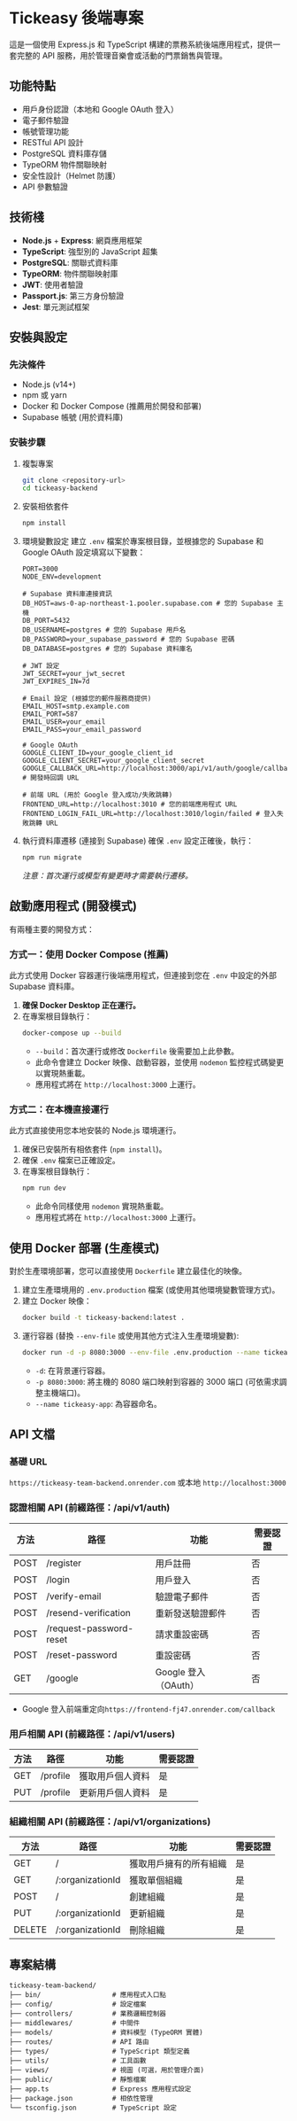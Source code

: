 # Tickeasy 後端專案

這是一個使用 Express.js 和 TypeScript 構建的票務系統後端應用程式，提供一套完整的 API 服務，用於管理音樂會或活動的門票銷售與管理。

## 功能特點

- 用戶身份認證（本地和 Google OAuth 登入）
- 電子郵件驗證
- 帳號管理功能
- RESTful API 設計
- PostgreSQL 資料庫存儲
- TypeORM 物件關聯映射
- 安全性設計（Helmet 防護）
- API 參數驗證

## 技術棧

- **Node.js** + **Express**: 網頁應用框架
- **TypeScript**: 強型別的 JavaScript 超集
- **PostgreSQL**: 關聯式資料庫
- **TypeORM**: 物件關聯映射庫
- **JWT**: 使用者驗證
- **Passport.js**: 第三方身份驗證
- **Jest**: 單元測試框架

## 安裝與設定

### 先決條件

- Node.js (v14+)
- npm 或 yarn
- Docker 和 Docker Compose (推薦用於開發和部署)
- Supabase 帳號 (用於資料庫)

### 安裝步驟

1. 複製專案

   ```bash
   git clone <repository-url>
   cd tickeasy-backend
   ```

2. 安裝相依套件

   ```bash
   npm install
   ```

3. 環境變數設定
   建立 `.env` 檔案於專案根目錄，並根據您的 Supabase 和 Google OAuth 設定填寫以下變數：

   ```dotenv
   PORT=3000
   NODE_ENV=development

   # Supabase 資料庫連接資訊
   DB_HOST=aws-0-ap-northeast-1.pooler.supabase.com # 您的 Supabase 主機
   DB_PORT=5432
   DB_USERNAME=postgres # 您的 Supabase 用戶名
   DB_PASSWORD=your_supabase_password # 您的 Supabase 密碼
   DB_DATABASE=postgres # 您的 Supabase 資料庫名

   # JWT 設定
   JWT_SECRET=your_jwt_secret
   JWT_EXPIRES_IN=7d

   # Email 設定 (根據您的郵件服務商提供)
   EMAIL_HOST=smtp.example.com
   EMAIL_PORT=587
   EMAIL_USER=your_email
   EMAIL_PASS=your_email_password

   # Google OAuth
   GOOGLE_CLIENT_ID=your_google_client_id
   GOOGLE_CLIENT_SECRET=your_google_client_secret
   GOOGLE_CALLBACK_URL=http://localhost:3000/api/v1/auth/google/callback # 開發時回調 URL

   # 前端 URL (用於 Google 登入成功/失敗跳轉)
   FRONTEND_URL=http://localhost:3010 # 您的前端應用程式 URL
   FRONTEND_LOGIN_FAIL_URL=http://localhost:3010/login/failed # 登入失敗跳轉 URL
   ```

4. 執行資料庫遷移 (連接到 Supabase)
   確保 `.env` 設定正確後，執行：
   ```bash
   npm run migrate
   ```
   _注意：首次運行或模型有變更時才需要執行遷移。_

## 啟動應用程式 (開發模式)

有兩種主要的開發方式：

### 方式一：使用 Docker Compose (推薦)

此方式使用 Docker 容器運行後端應用程式，但連接到您在 `.env` 中設定的外部 Supabase 資料庫。

1.  **確保 Docker Desktop 正在運行。**
2.  在專案根目錄執行：
    ```bash
    docker-compose up --build
    ```
    - `--build`：首次運行或修改 `Dockerfile` 後需要加上此參數。
    - 此命令會建立 Docker 映像、啟動容器，並使用 `nodemon` 監控程式碼變更以實現熱重載。
    - 應用程式將在 `http://localhost:3000` 上運行。

### 方式二：在本機直接運行

此方式直接使用您本地安裝的 Node.js 環境運行。

1.  確保已安裝所有相依套件 (`npm install`)。
2.  確保 `.env` 檔案已正確設定。
3.  在專案根目錄執行：
    ```bash
    npm run dev
    ```
    - 此命令同樣使用 `nodemon` 實現熱重載。
    - 應用程式將在 `http://localhost:3000` 上運行。

## 使用 Docker 部署 (生產模式)

對於生產環境部署，您可以直接使用 `Dockerfile` 建立最佳化的映像。

1.  建立生產環境用的 `.env.production` 檔案 (或使用其他環境變數管理方式)。
2.  建立 Docker 映像：
    ```bash
    docker build -t tickeasy-backend:latest .
    ```
3.  運行容器 (替換 `--env-file` 或使用其他方式注入生產環境變數):
    ```bash
    docker run -d -p 8080:3000 --env-file .env.production --name tickeasy-app tickeasy-backend:latest
    ```
    - `-d`: 在背景運行容器。
    - `-p 8080:3000`: 將主機的 8080 端口映射到容器的 3000 端口 (可依需求調整主機端口)。
    - `--name tickeasy-app`: 為容器命名。

## API 文檔

### 基礎 URL

`https://tickeasy-team-backend.onrender.com` 或本地 `http://localhost:3000`

### 認證相關 API (前綴路徑：/api/v1/auth)

| 方法 | 路徑                    | 功能                 | 需要認證 |
| ---- | ----------------------- | -------------------- | -------- |
| POST | /register               | 用戶註冊             | 否       |
| POST | /login                  | 用戶登入             | 否       |
| POST | /verify-email           | 驗證電子郵件         | 否       |
| POST | /resend-verification    | 重新發送驗證郵件     | 否       |
| POST | /request-password-reset | 請求重設密碼         | 否       |
| POST | /reset-password         | 重設密碼             | 否       |
| GET  | /google                 | Google 登入（OAuth） | 否       |

- Google 登入前端重定向`https://frontend-fj47.onrender.com/callback`

### 用戶相關 API (前綴路徑：/api/v1/users)

| 方法 | 路徑     | 功能             | 需要認證 |
| ---- | -------- | ---------------- | -------- |
| GET  | /profile | 獲取用戶個人資料 | 是       |
| PUT  | /profile | 更新用戶個人資料 | 是       |

### 組織相關 API (前綴路徑：/api/v1/organizations)

| 方法   | 路徑             | 功能                     | 需要認證 |
| ------ | ---------------- | ------------------------ | -------- |
| GET    | /                | 獲取用戶擁有的所有組織 | 是       |
| GET    | /:organizationId | 獲取單個組織             | 是       |
| POST   | /                | 創建組織                 | 是       |
| PUT    | /:organizationId | 更新組織                 | 是       |
| DELETE | /:organizationId | 刪除組織                 | 是       |

## 專案結構

```
tickeasy-team-backend/
├── bin/                  # 應用程式入口點
├── config/               # 設定檔案
├── controllers/          # 業務邏輯控制器
├── middlewares/          # 中間件
├── models/               # 資料模型 (TypeORM 實體)
├── routes/               # API 路由
├── types/                # TypeScript 類型定義
├── utils/                # 工具函數
├── views/                # 視圖 (可選，用於管理介面)
├── public/               # 靜態檔案
├── app.ts                # Express 應用程式設定
├── package.json          # 相依性管理
└── tsconfig.json         # TypeScript 設定
```

